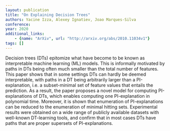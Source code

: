 ```yaml
---
layout: publication
title: "On Explaining Decision Trees"
authors: Yacine Izza, Alexey Ignatiev, Joao Marques-Silva
conference: 
year: 2020
additional_links: 
	- {name: "ArXiv", url: "http://arxiv.org/abs/2010.11034v1"}
tags: []
---
```

Decision trees (DTs) epitomize what have become to be known as interpretable
machine learning (ML) models. This is informally motivated by paths in DTs
being often much smaller than the total number of features. This paper shows
that in some settings DTs can hardly be deemed interpretable, with paths in a
DT being arbitrarily larger than a PI-explanation, i.e. a subset-minimal set of
feature values that entails the prediction. As a result, the paper proposes a
novel model for computing PI-explanations of DTs, which enables computing one
PI-explanation in polynomial time. Moreover, it is shown that enumeration of
PI-explanations can be reduced to the enumeration of minimal hitting sets.
Experimental results were obtained on a wide range of publicly available
datasets with well-known DT-learning tools, and confirm that in most cases DTs
have paths that are proper supersets of PI-explanations.